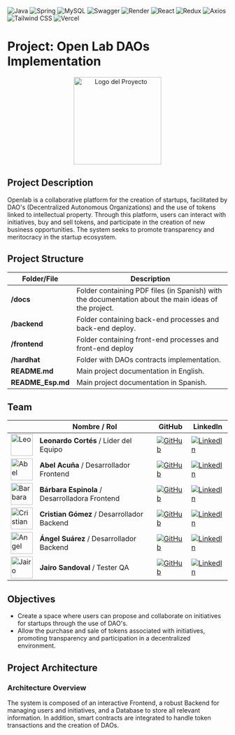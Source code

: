 ![Java](https://img.shields.io/badge/Java-007396?style=flat&logo=java&logoColor=white)
![Spring](https://img.shields.io/badge/Spring-6DB33F?style=flat&logo=spring&logoColor=white)
![MySQL](https://img.shields.io/badge/MySQL-4479A1?style=flat&logo=mysql&logoColor=white)
![Swagger](https://img.shields.io/badge/Swagger-85EA2D?style=flat&logo=swagger&logoColor=white)
![Render](https://img.shields.io/badge/Render-46E3B7?style=flat&logo=render&logoColor=white)
![React](https://img.shields.io/badge/React-61DAFB?style=flat&logo=react&logoColor=white)
![Redux](https://img.shields.io/badge/Redux-764ABC?style=flat&logo=redux&logoColor=white)
![Axios](https://img.shields.io/badge/Axios-5A29E4?style=flat&logo=axios&logoColor=white)
![Tailwind CSS](https://img.shields.io/badge/Tailwind_CSS-06B6D4?style=flat&logo=tailwind-css&logoColor=white)
![Vercel](https://img.shields.io/badge/Vercel-000000?style=flat&logo=vercel&logoColor=white)

# Project: Open Lab DAOs Implementation

<p align="center">
  <img src="https://drive.google.com/uc?export=view&id=13NblxLx9q9K4ET-YHbR2f2vwUGbc4EOC" alt="Logo del Proyecto" width="200">
</p>

## Project Description

Openlab is a collaborative platform for the creation of startups, facilitated by DAO's (Decentralized Autonomous Organizations) and the use of tokens linked to intellectual property. Through this platform, users can interact with initiatives, buy and sell tokens, and participate in the creation of new business opportunities. The system seeks to promote transparency and meritocracy in the startup ecosystem.

## Project Structure

| Folder/File       | Description                                                                                          |
| ----------------- | ---------------------------------------------------------------------------------------------------- |
| **/docs**         | Folder containing PDF files (in Spanish) with the documentation about the main ideas of the project. |
| **/backend**      | Folder containing back-end processes and back-end deploy.                                            |
| **/frontend**     | Folder containing front-end processes and front-end deploy                                           |
| **/hardhat**      | Folder with DAOs contracts implementation.                                                           |
| **README.md**     | Main project documentation in English.                                                               |
| **README_Esp.md** | Main project documentation in Spanish.                                                               |

## Team

|                                                                                                                    | Nombre / Rol                                   | GitHub                                                                                                                                  | LinkedIn                                                                                                                                                                       |
| ------------------------------------------------------------------------------------------------------------------ | ---------------------------------------------- | --------------------------------------------------------------------------------------------------------------------------------------- | ------------------------------------------------------------------------------------------------------------------------------------------------------------------------------ |
| <img src="https://drive.google.com/uc?export=view&id=1bKk25gBW5-KdsSWzl4B2g68N-tqb2Hjj" alt="Leo" width="50">      | **Leonardo Cortés** / Líder del Equipo         | [![GitHub](https://img.shields.io/badge/GitHub-181717?style=flat-square&logo=github&logoColor=white)](https://github.com/leocortes85/)  | [![LinkedIn](https://img.shields.io/badge/LinkedIn-%231DA1F2.svg?style=flat-square&logo=linkedin&logoColor=white)](https://www.linkedin.com/in/leonardo-cort%C3%A9s-zambrano/) |
| <img src="https://drive.google.com/uc?export=view&id=1EGetWqb2XcOIv0_BqcfhUXE_d94wG5Mr" alt="Abel" width="50">     | **Abel Acuña** / Desarrollador Frontend        | [![GitHub](https://img.shields.io/badge/GitHub-181717?style=flat-square&logo=github&logoColor=white)](https://github.com/Ronin-21)      | [![LinkedIn](https://img.shields.io/badge/LinkedIn-%231DA1F2.svg?style=flat-square&logo=linkedin&logoColor=white)](https://www.linkedin.com/in/abel-acuña-roninwebdesign/)     |
| <img src="https://drive.google.com/uc?export=view&id=1oCibq-HMzcC9flDSmvWsQZXzwRWHSDae" alt="Barbara" width="50">  | **Bárbara Espinola** / Desarrolladora Frontend | [![GitHub](https://img.shields.io/badge/GitHub-181717?style=flat-square&logo=github&logoColor=white)](https://github.com/BaEsp1/)       | [![LinkedIn](https://img.shields.io/badge/LinkedIn-%231DA1F2.svg?style=flat-square&logo=linkedin&logoColor=white)](https://www.linkedin.com/in/Baesp/)                         |
| <img src="https://drive.google.com/uc?export=view&id=1JYRKTyn_HgFL7XQPGglwGDLo3Z51dekQ" alt="Cristian" width="50"> | **Cristian Gómez** / Desarrollador Backend     | [![GitHub](https://img.shields.io/badge/GitHub-181717?style=flat-square&logo=github&logoColor=white)](https://github.com/Cristian-Maxi) | [![LinkedIn](https://img.shields.io/badge/LinkedIn-%231DA1F2.svg?style=flat-square&logo=linkedin&logoColor=white)](https://www.linkedin.com/in/cristian-gomez-montenegro/)     |
| <img src="https://drive.google.com/uc?export=view&id=1JP-IQsGd3vxMzRAnAioQOqb-NGhbrsSi" alt="Angel" width="50">    | **Ángel Suárez** / Desarrollador Backend       | [![GitHub](https://img.shields.io/badge/GitHub-181717?style=flat-square&logo=github&logoColor=white)](https://github.com/angeljs95/)    | [![LinkedIn](https://img.shields.io/badge/LinkedIn-%231DA1F2.svg?style=flat-square&logo=linkedin&logoColor=white)](https://www.linkedin.com/in/angel-suarez-232744210/)        |
| <img src="https://drive.google.com/uc?export=view&id=1h7EtlY1mohILU876lo-ov-3VDc3Mjjoy" alt="Jairo" width="50">    | **Jairo Sandoval** / Tester QA                 | [![GitHub](https://img.shields.io/badge/GitHub-181717?style=flat-square&logo=github&logoColor=white)](https://github.com/Jairo-create)  | [![LinkedIn](https://img.shields.io/badge/LinkedIn-%231DA1F2.svg?style=flat-square&logo=linkedin&logoColor=white)](https://www.linkedin.com/in/jairo-sandoval-68b10413a/)      |

## Objectives

- Create a space where users can propose and collaborate on initiatives for startups through the use of DAO's.
- Allow the purchase and sale of tokens associated with initiatives, promoting transparency and participation in a decentralized environment.

## Project Architecture

### Architecture Overview

The system is composed of an interactive Frontend, a robust Backend for managing users and initiatives, and a Database to store all relevant information. In addition, smart contracts are integrated to handle token transactions and the creation of DAOs.
